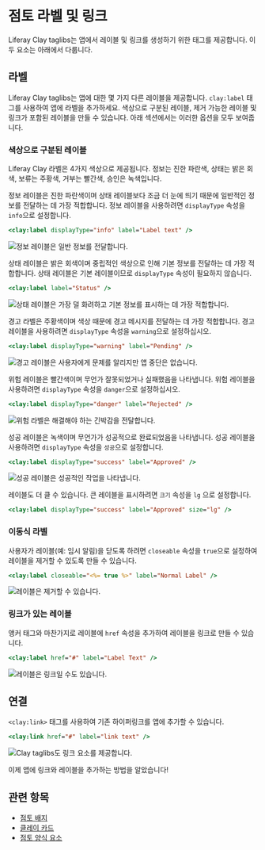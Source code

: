
# 점토 라벨 및 링크

Liferay Clay taglibs는 앱에서 레이블 및 링크를 생성하기 위한 태그를 제공합니다. 이 두 요소는 아래에서 다룹니다.

## 라벨

Liferay Clay taglibs는 앱에 대한 몇 가지 다른 레이블을 제공합니다. `clay:label` 태그를 사용하여 앱에 라벨을 추가하세요. 색상으로 구분된 레이블, 제거 가능한 레이블 및 링크가 포함된 레이블을 만들 수 있습니다. 아래 섹션에서는 이러한 옵션을 모두 보여줍니다.

### 색상으로 구분된 레이블

Liferay Clay 라벨은 4가지 색상으로 제공됩니다. 정보는 진한 파란색, 상태는 밝은 회색, 보류는 주황색, 거부는 빨간색, 승인은 녹색입니다.

정보 레이블은 진한 파란색이며 상태 레이블보다 조금 더 눈에 띄기 때문에 일반적인 정보를 전달하는 데 가장 적합합니다. 정보 레이블을 사용하려면 `displayType` 속성을 `info`으로 설정합니다.

```jsp
<clay:label displayType="info" label="Label text" />
```

![정보 레이블은 일반 정보를 전달합니다.](./clay-links-and-labels/images/01.png)

상태 레이블은 밝은 회색이며 중립적인 색상으로 인해 기본 정보를 전달하는 데 가장 적합합니다. 상태 레이블은 기본 레이블이므로 `displayType` 속성이 필요하지 않습니다.

```jsp
<clay:label label="Status" />
```

![상태 레이블은 가장 덜 화려하고 기본 정보를 표시하는 데 가장 적합합니다.](./clay-links-and-labels/images/02.png)

경고 라벨은 주황색이며 색상 때문에 경고 메시지를 전달하는 데 가장 적합합니다. 경고 레이블을 사용하려면 `displayType` 속성을 `warning`으로 설정하십시오.

```jsp
<clay:label displayType="warning" label="Pending" />
```

![경고 레이블은 사용자에게 문제를 알리지만 앱 중단은 없습니다.](./clay-links-and-labels/images/03.png)

위험 레이블은 빨간색이며 무언가 잘못되었거나 실패했음을 나타냅니다. 위험 레이블을 사용하려면 `displayType` 속성을 `danger`으로 설정하십시오.

```jsp
<clay:label displayType="danger" label="Rejected" />
```

![위험 라벨은 해결해야 하는 긴박감을 전달합니다.](./clay-links-and-labels/images/04.png)

성공 레이블은 녹색이며 무언가가 성공적으로 완료되었음을 나타냅니다. 성공 레이블을 사용하려면 `displayType` 속성을 `성공`으로 설정합니다.

```jsp
<clay:label displayType="success" label="Approved" />
```

![성공 레이블은 성공적인 작업을 나타냅니다.](./clay-links-and-labels/images/05.png)

레이블도 더 클 수 있습니다. 큰 레이블을 표시하려면 `크기` 속성을 `lg` 으로 설정합니다.

```jsp
<clay:label displayType="success" label="Approved" size="lg" />
```

### 이동식 라벨

사용자가 레이블(예: 임시 알림)을 닫도록 하려면 `closeable` 속성을 `true`으로 설정하여 레이블을 제거할 수 있도록 만들 수 있습니다.

```jsp
<clay:label closeable="<%= true %>" label="Normal Label" />
```

![레이블은 제거할 수 있습니다.](./clay-links-and-labels/images/06.png)

### 링크가 있는 레이블

앵커 태그와 마찬가지로 레이블에 `href` 속성을 추가하여 레이블을 링크로 만들 수 있습니다.

```jsp
<clay:label href="#" label="Label Text" />
```

![레이블은 링크일 수도 있습니다.](./clay-links-and-labels/images/07.png)

## 연결

`<clay:link>` 태그를 사용하여 기존 하이퍼링크를 앱에 추가할 수 있습니다.

```jsp
<clay:link href="#" label="link text" />
```

![Clay taglibs도 링크 요소를 제공합니다.](./clay-links-and-labels/images/08.png)

이제 앱에 링크와 레이블을 추가하는 방법을 알았습니다!

## 관련 항목

* [점토 배지](./clay-badges.md)
* [클레이 카드](./clay-cards.md)
* [점토 양식 요소](./clay-form-elements.md)
